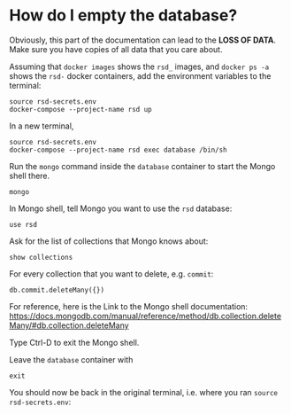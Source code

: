 # How do I empty the database?

Obviously, this part of the documentation can lead to the **LOSS OF DATA**. Make
sure you have copies of all data that you care about. 

Assuming that ``docker images`` shows the ``rsd_`` images, and ``docker ps -a``
shows the ``rsd-`` docker containers, add the environment variables to the
terminal:

```
source rsd-secrets.env
docker-compose --project-name rsd up
```

In a new terminal, 

```
source rsd-secrets.env
docker-compose --project-name rsd exec database /bin/sh
```

Run the ``mongo`` command inside the ``database`` container to start the Mongo
shell there.

```
mongo
```

In Mongo shell, tell Mongo you want to use the ``rsd`` database:

```
use rsd
```

Ask for the list of collections that Mongo knows about:

```
show collections
```

For every collection that you want to delete, e.g. ``commit``:

```
db.commit.deleteMany({})
```

For reference, here is the Link to the Mongo shell documentation:
https://docs.mongodb.com/manual/reference/method/db.collection.deleteMany/#db.collection.deleteMany


Type Ctrl-D to exit the Mongo shell. 

Leave the ``database`` container with

```
exit 
```

You should now be back in the original terminal, i.e. where you ran ``source rsd-secrets.env``:

<!-- TODO: explain how to replace the db-init files -->
